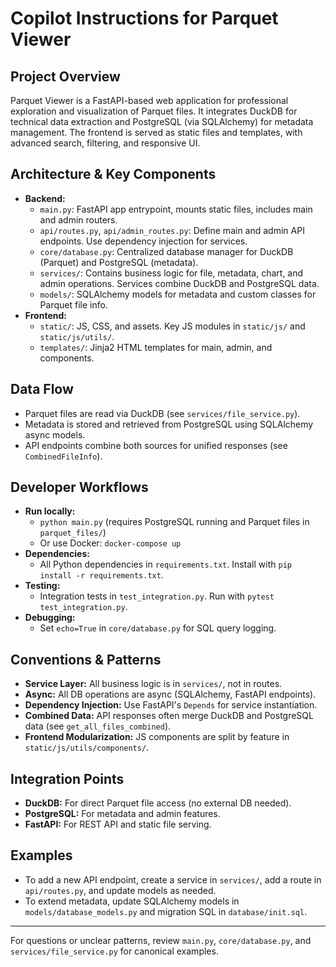 # Copilot Instructions for Parquet Viewer

## Project Overview
Parquet Viewer is a FastAPI-based web application for professional exploration and visualization of Parquet files. It integrates DuckDB for technical data extraction and PostgreSQL (via SQLAlchemy) for metadata management. The frontend is served as static files and templates, with advanced search, filtering, and responsive UI.

## Architecture & Key Components
- **Backend:**
  - `main.py`: FastAPI app entrypoint, mounts static files, includes main and admin routers.
  - `api/routes.py`, `api/admin_routes.py`: Define main and admin API endpoints. Use dependency injection for services.
  - `core/database.py`: Centralized database manager for DuckDB (Parquet) and PostgreSQL (metadata).
  - `services/`: Contains business logic for file, metadata, chart, and admin operations. Services combine DuckDB and PostgreSQL data.
  - `models/`: SQLAlchemy models for metadata and custom classes for Parquet file info.
- **Frontend:**
  - `static/`: JS, CSS, and assets. Key JS modules in `static/js/` and `static/js/utils/`.
  - `templates/`: Jinja2 HTML templates for main, admin, and components.

## Data Flow
- Parquet files are read via DuckDB (see `services/file_service.py`).
- Metadata is stored and retrieved from PostgreSQL using SQLAlchemy async models.
- API endpoints combine both sources for unified responses (see `CombinedFileInfo`).

## Developer Workflows
- **Run locally:**
  - `python main.py` (requires PostgreSQL running and Parquet files in `parquet_files/`)
  - Or use Docker: `docker-compose up`
- **Dependencies:**
  - All Python dependencies in `requirements.txt`. Install with `pip install -r requirements.txt`.
- **Testing:**
  - Integration tests in `test_integration.py`. Run with `pytest test_integration.py`.
- **Debugging:**
  - Set `echo=True` in `core/database.py` for SQL query logging.

## Conventions & Patterns
- **Service Layer:** All business logic is in `services/`, not in routes.
- **Async:** All DB operations are async (SQLAlchemy, FastAPI endpoints).
- **Dependency Injection:** Use FastAPI's `Depends` for service instantiation.
- **Combined Data:** API responses often merge DuckDB and PostgreSQL data (see `get_all_files_combined`).
- **Frontend Modularization:** JS components are split by feature in `static/js/utils/components/`.

## Integration Points
- **DuckDB:** For direct Parquet file access (no external DB needed).
- **PostgreSQL:** For metadata and admin features.
- **FastAPI:** For REST API and static file serving.

## Examples
- To add a new API endpoint, create a service in `services/`, add a route in `api/routes.py`, and update models as needed.
- To extend metadata, update SQLAlchemy models in `models/database_models.py` and migration SQL in `database/init.sql`.

---
For questions or unclear patterns, review `main.py`, `core/database.py`, and `services/file_service.py` for canonical examples.
